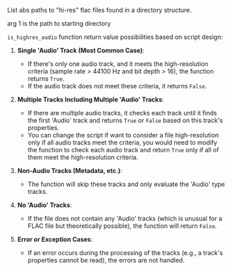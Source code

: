 List abs paths to "hi-res" flac files found in a directory structure.

arg 1 is the path to starting directory

`is_highres_audio` function return value possibilities based on script design:

1.  **Single 'Audio' Track (Most Common Case)**:
    
    *   If there's only one audio track, and it meets the high-resolution criteria (sample rate > 44100 Hz and bit depth > 16), the function returns `True`.
    *   If the audio track does not meet these criteria, it returns `False`.
2.  **Multiple Tracks Including Multiple 'Audio' Tracks**:
    
    *   If there are multiple audio tracks, it checks each track until it finds the first 'Audio' track and returns `True` or `False` based on this track's properties.
    *   You can change the script if want to consider a file high-resolution only if all audio tracks meet the criteria, you would need to modify the function to check each audio track and return `True` only if all of them meet the high-resolution criteria.
3.  **Non-Audio Tracks (Metadata, etc.)**:
    
    *   The function will skip these tracks and only evaluate the 'Audio' type tracks.
4.  **No 'Audio' Tracks**:
    
    *   If the file does not contain any 'Audio' tracks (which is unusual for a FLAC file but theoretically possible), the function will return `False`.
5.  **Error or Exception Cases**:
    
    *   If an error occurs during the processing of the tracks (e.g., a track's properties cannot be read), the errors are not handled.
